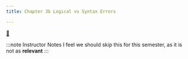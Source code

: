 ```yaml
---
title: Chapter 3b Logical vs Syntax Errors

---
```


[👀](https://learn2codelive.com/courses/4/pages/lesson-3-learning-activities-e1-logical-vs-syntax-errors?module_item_id=710)


:::note Instructor Notes
I feel we should skip this for this semester, as it is not as **relevant**
:::



